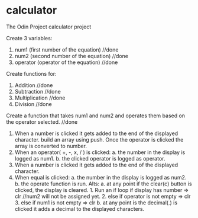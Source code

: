 # calculator
The Odin Project calculator project

Create 3 variables:
1. num1 (first number of the equation) //done
2. num2 (second number of the equation) //done
3. operator (operator of the equation) //done

Create functions for:
1. Addition //done
2. Subtraction //done
3. Multiplication //done
4. Division //done

Create a function that takes num1 and num2 and operates them based on the operator selected. //done

1. When a number is clicked it gets added to the end of the displayed character.
    build an array using push. Once the operator is clicked the array is converted to number.
2. When an operator( +, -, x, / ) is clicked:
    a. the number in the display is logged as num1.
    b. the clicked operator is logged as operator.
3. When a number is clicked it gets added to the end of the displayed character.
4. When equal is clicked:
    a. the number in the display is logged as num2.
    b. the operate function is run.
Alts:
    a. at any point if the clear(c) button is clicked, the display is cleared.
        1. Run an if loop if display has number => clr //num2 will not be assigned yet.
        2. else if operator is not empty => clr
        3. else if num1 is not empty => clr
    b. at any point is the decimal(.) is clicked it adds a decimal to the displayed characters.